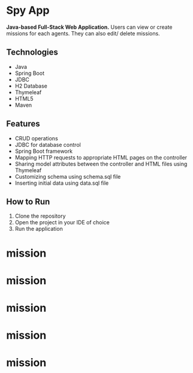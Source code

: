 # Spy App

**Java-based Full-Stack Web Application.** Users can view or create missions for each agents. They can also edit/ delete missions.

## Technologies

- Java
- Spring Boot
- JDBC
- H2 Database
- Thymeleaf
- HTML5
- Maven

## Features

- CRUD operations
- JDBC for database control
- Spring Boot framework
- Mapping HTTP requests to appropriate HTML pages on the controller
- Sharing model attributes between the controller and HTML files using Thymeleaf
- Customizing schema using schema.sql file
- Inserting initial data using data.sql file

## How to Run

1. Clone the repository
2. Open the project in your IDE of choice
3. Run the application
# mission
# mission
# mission
# mission
# mission
